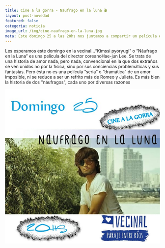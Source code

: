 ```yaml
---
title: Cine a la gorra - Naufrago en la luna 🎬
layout: post-novedad
featured: false
categoria: noticia
image_url: /img/cine-naufrago-en-la-luna.jpg
meta: Este domingo 25 a las 20hs nos juntamos a compartir un película de amor poco convencional en la que dos extraños se ven unidos por sus conciencias problemáticas y sus fantasías
---
```


Les esperamos este domingo en la vecinal...“Kimssi pyoryugi” o “Náufrago en la Luna” es una película del director coreanoHae-jun Lee. Se trata de una historia de amor nada, pero nada, convencional en la que dos extraños se ven unidos no por la física, sino por sus conciencias problemáticas y sus fantasías. Pero ésta no es una película “seria” o “dramática” de un amor imposible, ni se reduce a ser un refrito más de Romeo y Julieta. Es más bien la historia de dos "náufragos", cada uno por diversas razones



<div style="position: relative;">
	<div class="gallery col-3">

<a style="width: 100%;" href="/img/cine-naufrago-en-la-luna.jpg" data-fancybox="images" data-srcset="/img/cine-naufrago-en-la-luna.jpg" class="item-gallery">
	<img src="/img/cine-naufrago-en-la-luna.jpg" />
</a>

</div>
</div>
